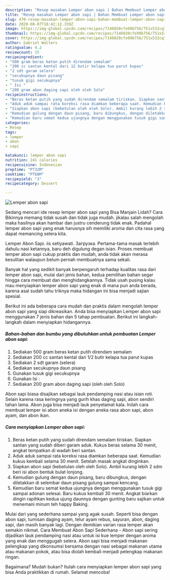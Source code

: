 ```yaml
---
description: "Resep masakan Lemper abon sapi | Bahan Membuat Lemper abon sapi Yang Bikin Ngiler"
title: "Resep masakan Lemper abon sapi | Bahan Membuat Lemper abon sapi Yang Bikin Ngiler"
slug: 470-resep-masakan-lemper-abon-sapi-bahan-membuat-lemper-abon-sapi-yang-bikin-ngiler
date: 2020-08-07T18:42:12.339Z
image: https://img-global.cpcdn.com/recipes/7146020cfe99b756/751x532cq70/lemper-abon-sapi-foto-resep-utama.jpg
thumbnail: https://img-global.cpcdn.com/recipes/7146020cfe99b756/751x532cq70/lemper-abon-sapi-foto-resep-utama.jpg
cover: https://img-global.cpcdn.com/recipes/7146020cfe99b756/751x532cq70/lemper-abon-sapi-foto-resep-utama.jpg
author: Gabriel Walters
ratingvalue: 4.2
reviewcount: 15
recipeingredient:
- "500 gram beras ketan putih direndam semalam"
- "200 cc santan kental dari 12 butir kelapa tua parut kupas"
- "2 sdt garam selera"
- "secukupnya daun pisang"
- "tusuk gigi secukupnya"
- " Isi "
- "200 gram abon daging sapi oleh oleh Solo"
recipeinstructions:
- "Beras ketan putih yang sudah direndam semalam tiriskan. Siapkan santan yang sudah diberi garam aduk. Kukus beras selama 30 menit, angkat tempatkan di wadah beri santan."
- "Aduk aduk sampai rata koreksi rasa diamkan beberapa saat. Kemudian kukus kembali selama 30 menit. Setelah masak angkat dinginkan."
- "Siapkan abon sapi (kebetulan oleh oleh Solo). Ambil kurang lebih 2 sdm beri isi abon bentuk bulat lonjong."
- "Kemudian gulung dengan daun pisang, baru dibungkus, dengan diletakkan di selembar daun pisang gulung sampai kencang."
- "Kemudian baru semat kedua ujungnya dengan menggunakan tusuk gigi sampai adonan selesai. Baru kukus kembali 30 menit. Angkat biarkan dingin rapihkan kedua ujung daunnya dengan gunting baru sajikan untuk menemani minum teh happy Baking."
categories:
- Resep
tags:
- lemper
- abon
- sapi

katakunci: lemper abon sapi 
nutrition: 241 calories
recipecuisine: Indonesian
preptime: "PT32M"
cooktime: "PT60M"
recipeyield: "3"
recipecategory: Dessert

---
```



![Lemper abon sapi](https://img-global.cpcdn.com/recipes/7146020cfe99b756/751x532cq70/lemper-abon-sapi-foto-resep-utama.jpg)

Sedang mencari ide resep lemper abon sapi yang Bisa Manjain Lidah? Cara Bikinnya memang tidak susah dan tidak juga mudah. jikalau salah mengolah maka hasilnya akan hambar dan justru cenderung tidak enak. Padahal lemper abon sapi yang enak harusnya sih memiliki aroma dan cita rasa yang dapat memancing selera kita.

Lemper Abon Sapi. iis setiyawati. Загрузка. Pertama-tama masak terlebih dahulu nasi ketannya, baru deh digulung degan isian. Proses membuat lemper abon sapi cukup praktis dan mudah, anda tidak akan merasa kesulitan walaupun belum pernah membuatnya sama sekali.

Banyak hal yang sedikit banyak berpengaruh terhadap kualitas rasa dari lemper abon sapi, mulai dari jenis bahan, kedua pemilihan bahan segar hingga cara membuat dan menghidangkannya. Tidak usah pusing kalau mau menyiapkan lemper abon sapi yang enak di mana pun anda berada, karena asal sudah tahu triknya maka hidangan ini bisa menjadi sajian spesial.


Berikut ini ada beberapa cara mudah dan praktis dalam mengolah lemper abon sapi yang siap dikreasikan. Anda bisa menyiapkan Lemper abon sapi menggunakan 7 jenis bahan dan 5 tahap pembuatan. Berikut ini langkah-langkah dalam menyiapkan hidangannya.

<!--inarticleads1-->

##### Bahan-bahan dan bumbu yang dibutuhkan untuk pembuatan Lemper abon sapi:

1. Sediakan 500 gram beras ketan putih direndam semalam
1. Sediakan 200 cc santan kental dari 1/2 butir kelapa tua parut kupas
1. Sediakan 2 sdt garam (selera)
1. Sediakan secukupnya daun pisang
1. Gunakan tusuk gigi secukupnya
1. Gunakan  Isi :
1. Sediakan 200 gram abon daging sapi (oleh oleh Solo)


Abon sapi biasa disajikan sebagai lauk pendamping nasi atau isian roti. Selain karena rasa keringnya yang gurih khas daging sapi, abon sendiri tahan lama. Abon juga bisa menjadi lauk penyelamat kala. Inilah cara membuat lemper isi abon aneka isi dengan aneka rasa abon sapi, abon ayam, dan abon ikan. 

<!--inarticleads2-->

##### Cara menyiapkan Lemper abon sapi:

1. Beras ketan putih yang sudah direndam semalam tiriskan. Siapkan santan yang sudah diberi garam aduk. Kukus beras selama 30 menit, angkat tempatkan di wadah beri santan.
1. Aduk aduk sampai rata koreksi rasa diamkan beberapa saat. Kemudian kukus kembali selama 30 menit. Setelah masak angkat dinginkan.
1. Siapkan abon sapi (kebetulan oleh oleh Solo). Ambil kurang lebih 2 sdm beri isi abon bentuk bulat lonjong.
1. Kemudian gulung dengan daun pisang, baru dibungkus, dengan diletakkan di selembar daun pisang gulung sampai kencang.
1. Kemudian baru semat kedua ujungnya dengan menggunakan tusuk gigi sampai adonan selesai. Baru kukus kembali 30 menit. Angkat biarkan dingin rapihkan kedua ujung daunnya dengan gunting baru sajikan untuk menemani minum teh happy Baking.


Mulai dari yang sederhana sampai yang agak susah. Seperti bisa dengan abon sapi, tumisan daging ayam, telur ayam rebus, sayuran, abon, daging sapi, dan masih banyak lagi. Dengan demikian varian rasa lemper akan semakin nikmat. Cara Membuat Abon Sapi Sederhana - Abon sapi sering dijadikan lauk pendamping nasi atau untuk isi kue lemper dengan aroma yang enak dan menggugah selera. Abon sapi bisa menjadi makanan pelengkap yang dikonsumsi bersama dengan nasi sebagai makanan utama atau makanan pokok, atau bisa diolah kembali menjadi pelengkap makanan ringan. 

Bagaimana? Mudah bukan? Itulah cara menyiapkan lemper abon sapi yang bisa Anda praktikkan di rumah. Selamat mencoba!
